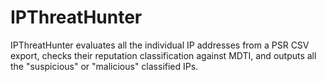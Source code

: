 # IPThreatHunter
IPThreatHunter evaluates all the individual IP addresses from a PSR CSV export, checks their reputation classification against MDTI, and outputs all the "suspicious" or "malicious" classified IPs.
